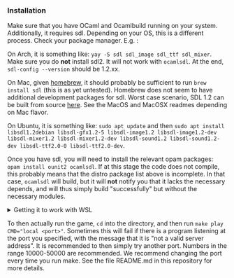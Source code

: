 ### Installation

Make sure that you have OCaml and Ocamlbuild running on your system. Additionally, it requires sdl. Depending on your OS, this is a different process. Check your package manager. E.g. :

On Arch, it is something like: `yay -S sdl sdl_image sdl_ttf sdl_mixer`. Make sure you do **not** install sdl2. It will not work with `ocamlsdl`. At the end, `sdl-config --version` should be 1.2.xx.

On Mac, given [homebrew](https://brew.sh), it should probably be sufficient to run `brew install sdl` (this is as yet untested). Homebrew does not seem to have additional development packages for sdl. Worst case scenario, SDL 1.2 can be built from source [here](https://github.com/libsdl-org/SDL-1.2). See the MacOS and MacOSX readmes depending on Mac flavor.

On Ubuntu, it is something like: `sudo apt update` and then `sudo apt install libsdl1.2debian libsdl-gfx1.2-5 libsdl-image1.2 libsdl-image1.2-dev libsdl-mixer1.2 libsdl-mixer1.2-dev libsdl-sound1.2 libsdl-sound1.2-dev libsdl-ttf2.0-0 libsdl-ttf2.0-dev`.

Once you have sdl, you will need to install the relevant opam packages: `opam install ounit2 ocamlsdl`. If at this stage the code does not compile, this probably means that the distro package list above is incomplete. In that case, `ocamlsdl` will build, but it will **not** notify you that it lacks the necessary depends, and will thus simply build "successfully" but without the necessary modules.

<details>

<summary>Getting it to work with WSL</summary>

We assume that you are using Ubuntu WSL.

If you're running WSL, you will also have get WSL 2, or find some way of running an X Server on your machine other than what will follow here. See these instructions [here](https://docs.microsoft.com/en-gb/windows/wsl/install-win10) for how to move to WSL 2. Doing this has not induced any problems so far, but if you are worried, you can try to proceed without moving to WSL 2 (though we didn't test what happens if you don't).

You'll probably want to update an existing installation after following the Microsoft instructions. Use `wsl --list --verbose` to see what you have running. Then run something like `wsl --set-version Ubuntu-20.04 2` in powershell with admin to move to WSL 2 (assuming that Ubuntu-20.04) was your WSL distro/version.

You'll then need to install VcXsrv `https://sourceforge.net/projects/vcxsrv/` on your Windows machine itself. There are no setting you need to change. You will also need terminator: `sudo apt install terminator` on Ubuntu WSL. After you have done so, run the following through CMD (not powershell) `"C:\Program Files\VcXsrv\vcxsrv.exe" :0 -ac -terminate -lesspointer -multiwindow -clipboard -wgl -dpi auto`. Run the shortcut it creates to configure VcXsrv, just clicking next every time is fine.

Run an X-Server compliant window with `DISPLAY=$(cat /etc/resolv.conf | grep nameserver | awk '{print $2}'):0 terminator &` on Ubuntu WSL. If you try to run the game, it has to be from the window that this command creates.

</details>

To then actually run the game, `cd` into the directory, and then run `make play CMD="local <port>"`. Sometimes this will fail if there is a program listening at the port you specified, with the message that it is "not a valid server address". It is recommended to then simply try another port. Numbers in the range 10000-50000 are recommended. We recommend changing the port every time you run make. See the file README.md in this repository for more details.
